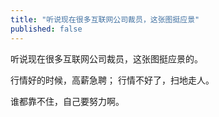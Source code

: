 ```yaml
---
title: "听说现在很多互联网公司裁员，这张图挺应景"
published: false
---
```

听说现在很多互联网公司裁员，这张图挺应景的。

行情好的时候，高薪急聘；
行情不好了，扫地走人。

谁都靠不住，自己要努力啊。